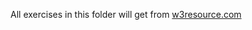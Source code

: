 All exercises in this folder will get from [w3resource.com](https://www.w3resource.com/jquery-exercises/)